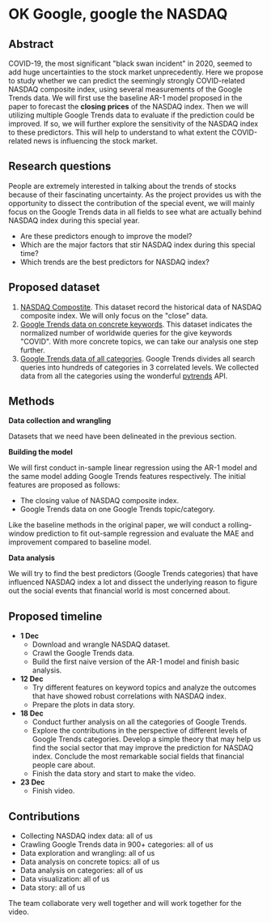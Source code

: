 # OK Google, google the NASDAQ

## Abstract

COVID-19, the most significant "black swan incident" in 2020, seemed to add huge uncertainties to the stock market unprecedently. Here we propose to study whether we can predict the seemingly strongly COVID-related NASDAQ composite index, using several measurements of the Google Trends data. We will first use the baseline AR-1 model proposed in the paper to forecast the **closing prices** of the NASDAQ index. Then we will utilizing multiple Google Trends data to evaluate if the prediction could be improved. If so, we will further explore the sensitivity of the NASDAQ index to these predictors. This will help to understand to what extent the COVID-related news is influencing the stock market.

## Research questions

People are extremely interested in talking about the trends of stocks because of their fascinating uncertainty. As the project provides us with the opportunity to dissect the contribution of the special event, we will mainly focus on the Google Trends data in all fields to see what are actually behind NASDAQ index during this special year.

- Are these predictors enough to improve the model? 
- Which are the major factors that stir NASDAQ index during this special time? 
- Which trends are the best predictors for NASDAQ index? 

## Proposed dataset

1. [NASDAQ Compostite](https://www.marketwatch.com/investing/index/comp/charts?mod=mw_quote_tab). This dataset record the historical data of NASDAQ composite index. We will only focus on the "close" data.
3. [Google Trends data on concrete keywords](https://trends.google.com/trends/explore?q=COVID&geo=US). This dataset indicates the normalized number of worldwide queries for the give keywords "COVID". With more concrete topics, we can take our analysis one step further.
3. [Google Trends data of all categories](https://github.com/pat310/google-trends-api/wiki/Google-Trends-Categories). Google Trends divides all search queries into hundreds of categories in 3 correlated levels. We collected data from all the categories using the wonderful [pytrends](https://pypi.org/project/pytrends/) API.

## Methods

**Data collection and wrangling** 

Datasets that we need have been delineated in the previous section.

**Building the model**

We will first conduct in-sample linear regression using the AR-1 model and the same model adding Google Trends features respectively. The initial features are proposed as follows: 

- The closing value of NASDAQ composite index.
- Google Trends data on one Google Trends topic/category.

Like the baseline methods in the original paper, we will conduct a rolling-window prediction to fit out-sample regression and evaluate the MAE and improvement compared to baseline model. 

**Data analysis**

We will try to find the best predictors (Google Trends categories) that have influenced NASDAQ index a lot and dissect the underlying reason to figure out the social events that financial world is most concerned about.

## Proposed timeline

- **1 Dec**	 
	- Download and wrangle NASDAQ dataset. 
	- Crawl the Google Trends data.
	- Build the first naive version of the AR-1 model and finish basic analysis.
- **12 Dec**	
	- Try different features on keyword topics and analyze the outcomes that have showed robust correlations with NASDAQ index.
	- Prepare the plots in data story.
- **18 Dec**	
	- Conduct further analysis on all the categories of Google Trends. 
	- Explore the contributions in the perspective of different levels of Google Trends categories. Develop a simple theory that may help us find the social sector that may improve the prediction for NASDAQ index. Conclude the most remarkable social fields that financial people care about.
	- Finish the data story and start to make the video.
- **23 Dec**	
	- Finish video. 

 

## Contributions

+ Collecting NASDAQ index data: all of us
+ Crawling Google Trends data in 900+ categories: all of us
+ Data exploration and wrangling: all of us
+ Data analysis on concrete topics: all of us
+ Data analysis on categories: all of us
+ Data visualization: all of us
+ Data story: all of us

The team collaborate very well together and will work together for the video.